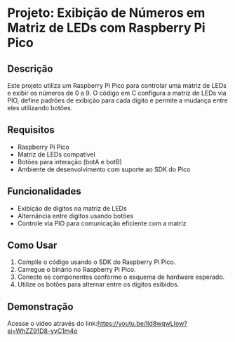 # Projeto: Exibição de Números em Matriz de LEDs com Raspberry Pi Pico

## Descrição
Este projeto utiliza um Raspberry Pi Pico para controlar uma matriz de LEDs e exibir os números de 0 a 9. O código em C configura a matriz de LEDs via PIO, define padrões de exibição para cada dígito e permite a mudança entre eles utilizando botões.

## Requisitos
- Raspberry Pi Pico
- Matriz de LEDs compatível
- Botões para interação (botA e botB)
- Ambiente de desenvolvimento com suporte ao SDK do Pico

## Funcionalidades
- Exibição de dígitos na matriz de LEDs
- Alternância entre dígitos usando botões
- Controle via PIO para comunicação eficiente com a matriz

## Como Usar
1. Compile o código usando o SDK do Raspberry Pi Pico.
2. Carregue o binário no Raspberry Pi Pico.
3. Conecte os componentes conforme o esquema de hardware esperado.
4. Utilize os botões para alternar entre os dígitos exibidos.

## Demonstração
Acesse o video através do link:https://youtu.be/lId8wqwLIow?si=WhZZ91D8-yvC1m4o


